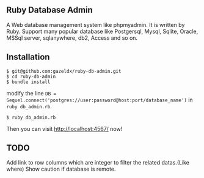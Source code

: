 ## Ruby Database Admin
A Web database management system like phpmyadmin. It is written by Ruby.
Support many popular database like Postgersql, Mysql, Sqlite, Oracle, MSSql server, sqlanywhere, db2, Access and so on.

## Installation
    $ git@github.com:gazeldx/ruby-db-admin.git
    $ cd ruby-db-admin
    $ bundle install

modify the line `DB = Sequel.connect('postgres://user:password@host:port/database_name')` in `ruby db_admin.rb`. 

    $ ruby db_admin.rb
    
Then you can visit [http://localhost:4567/](http://localhost:4567/) now!

## TODO
Add link to row columns which are integer to filter the related datas.(Like where)
Show caution if database is remote.